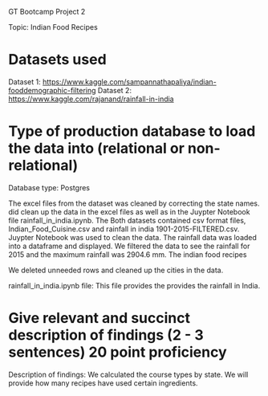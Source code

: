 GT Bootcamp
Project 2

Topic:  Indian Food Recipes

# Datasets used
Dataset 1: https://www.kaggle.com/sampannathapaliya/indian-fooddemographic-filtering 
Dataset 2: https://www.kaggle.com/rajanand/rainfall-in-india 

# Type of production database to load the data into (relational or non-relational)
Database type:  Postgres  

The  excel files from the dataset was cleaned by correcting the state names.  did clean up the data in the excel files as well as in the Juypter Notebook file rainfall_in_india.ipynb.  The Both datasets contained csv format files, Indian_Food_Cuisine.csv and rainfall in india 1901-2015-FILTERED.csv.  Juypter Notebook was used to clean the data.  The rainfall data was loaded into a dataframe and displayed.  We filtered the data to see the rainfall for 2015 and the maximum rainfall was 2904.6 mm.  The indian food recipes  

We deleted unneeded rows and cleaned up the cities in the data. 

rainfall_in_india.ipynb file:
This file provides the provides the rainfall in India.




# Give relevant and succinct description of findings (2 - 3 sentences) 20 point proficiency
Description of findings:
We calculated the course types by state.
We will provide how many recipes have used certain ingredients. 

